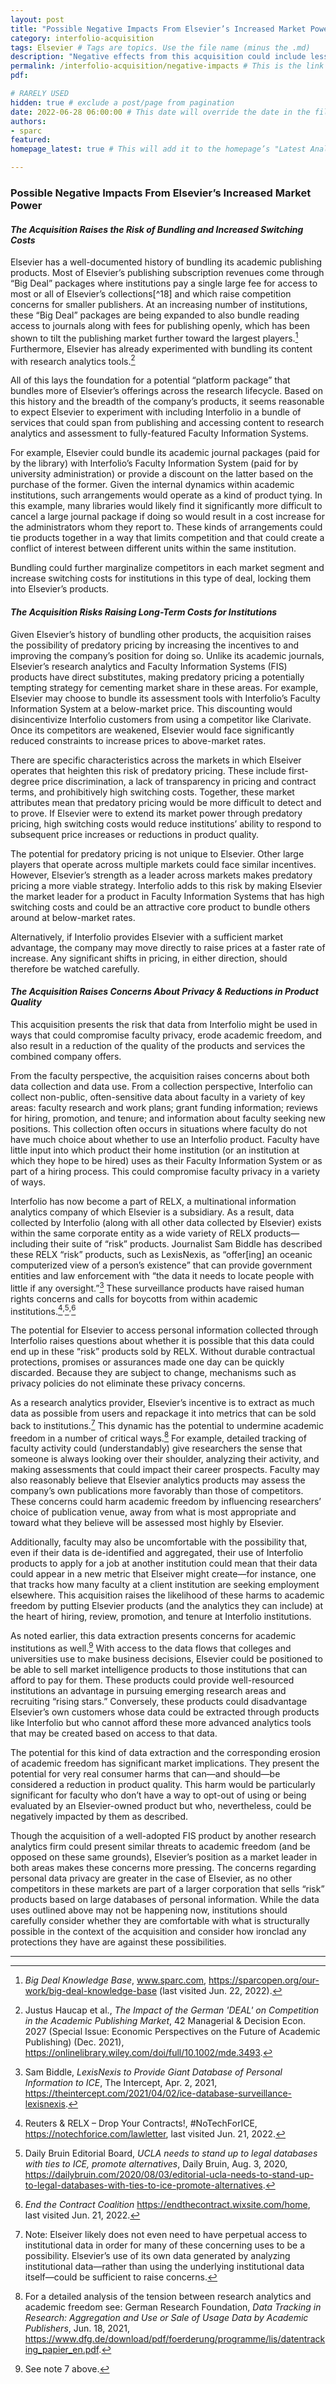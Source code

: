 ```yaml
---
layout: post 
title: "Possible Negative Impacts From Elsevier’s Increased Market Power" 
category: interfolio-acquisition
tags: Elsevier # Tags are topics. Use the file name (minus the .md)
description: "Negative effects from this acquisition could include less consumer choice, higher prices, and decreased product quality across the markets in which Interfolio and Elsevier operate. "
permalink: /interfolio-acquisition/negative-impacts # This is the link it'll show up at.
pdf: 

# RARELY USED
hidden: true # exclude a post/page from pagination
date: 2022-06-28 06:00:00 # This date will override the date in the file name. Mainly we use it to handle ordering in reports / threads. The date can be the day the report was published, and the time can be used to sort posts.
authors: 
- sparc
featured: 
homepage_latest: true # This will add it to the homepage’s "Latest Analysis" section 

---
```


### Possible Negative Impacts From Elsevier’s Increased Market Power


#### _The Acquisition Raises the Risk of Bundling and Increased Switching Costs_

Elsevier has a well-documented history of bundling its academic publishing products. Most of Elsevier’s publishing subscription revenues come through “Big Deal” packages where institutions pay a single large fee for access to most or all of Elsevier’s collections[^18] and which raise competition concerns for smaller publishers. At an increasing number of institutions, these “Big Deal” packages are being expanded to also bundle reading access to journals along with fees for publishing openly, which has been shown to tilt the publishing market further toward the largest players.[^19] Furthermore, Elsevier has already experimented with bundling its content with research analytics tools.[^20] 

All of this lays the foundation for a potential “platform package” that bundles more of Elsevier’s offerings across the research lifecycle. Based on this history and the breadth of the company’s products, it seems reasonable to expect Elsevier to experiment with including Interfolio in a bundle of services that could span from publishing and accessing content to research analytics and assessment to fully-featured Faculty Information Systems. 

For example, Elsevier could bundle its academic journal packages (paid for by the library) with Interfolio’s Faculty Information System (paid for by university administration) or provide a discount on the latter based on the purchase of the former. Given the internal dynamics within academic institutions, such arrangements would operate as a kind of product tying. In this example, many libraries would likely find it significantly more difficult to cancel a large journal package if doing so would result in a cost increase for the administrators whom they report to. These kinds of arrangements could tie products together in a way that limits competition and that could create a conflict of interest between different units within the same institution.

Bundling could further marginalize competitors in each market segment and increase switching costs for institutions in this type of deal, locking them into Elsevier’s products.


#### _The Acquisition Risks Raising Long-Term Costs for Institutions_

Given Elsevier’s history of bundling other products, the acquisition raises the possibility of predatory pricing by increasing the incentives to and improving the company’s position for doing so. Unlike its academic journals, Elsevier’s research analytics and Faculty Information Systems (FIS) products have direct substitutes, making predatory pricing a potentially tempting strategy for cementing market share in these areas. For example, Elsevier may choose to bundle its assessment tools with Interfolio’s Faculty Information System at a below-market price. This discounting would disincentivize Interfolio customers from using a competitor like Clarivate. Once its competitors are weakened, Elsevier would face significantly reduced constraints to increase prices to above-market rates.

There are specific characteristics across the markets in which Elseiver operates that heighten this risk of predatory pricing. These include first-degree price discrimination, a lack of transparency in pricing and contract terms, and prohibitively high switching costs. Together, these market attributes mean that predatory pricing would be more difficult to detect and to prove. If Elsevier were to extend its market power through predatory pricing, high switching costs would reduce institutions’ ability to respond to subsequent price increases or reductions in product quality.

The potential for predatory pricing is not unique to Elsevier. Other large players that operate across multiple markets could face similar incentives. However, Elsevier’s strength as a leader across markets makes predatory pricing a more viable strategy. Interfolio adds to this risk by making Elsevier the market leader for a product in Faculty Information Systems that has high switching costs and could be an attractive core product to bundle others around at below-market rates.

Alternatively, if Interfolio provides Elsevier with a sufficient market advantage, the company may move directly to raise prices at a faster rate of increase. Any significant shifts in pricing, in either direction, should therefore be watched carefully.


#### _The Acquisition Raises Concerns About Privacy & Reductions in Product Quality_

This acquisition presents the risk that data from Interfolio might be used in ways that could compromise faculty privacy, erode academic freedom, and also result in a reduction of the quality of the products and services the combined company offers.

From the faculty perspective, the acquisition raises concerns about both data collection and data use. From a collection perspective, Interfolio can collect non-public, often-sensitive data about faculty in a variety of key areas: faculty research and work plans; grant funding information; reviews for hiring, promotion, and tenure; and information about faculty seeking new positions. This collection often occurs in situations where faculty do not have much choice about whether to use an Interfolio product. Faculty have little input into which product their home institution (or an institution at which they hope to be hired) uses as their Faculty Information System or as part of a hiring process. This could compromise faculty privacy in a variety of ways.

Interfolio has now become a part of RELX, a multinational information analytics company of which Elsevier is a subsidiary. As a result, data collected by Interfolio (along with all other data collected by Elsevier) exists within the same corporate entity as a wide variety of RELX products—including their suite of “risk” products. Journalist Sam Biddle has described these RELX “risk” products, such as LexisNexis, as “offer[ing] an oceanic computerized view of a person’s existence” that can provide government entities and law enforcement with “the data it needs to locate people with little if any oversight.”[^22] These surveillance products have raised human rights concerns and calls for boycotts from within academic institutions.[^23]<sup>,</sup>[^24]<sup>,</sup>[^25] 

The potential for Elsevier to access personal information collected through Interfolio raises questions about whether it is possible that this data could end up in these “risk” products sold by RELX. Without durable contractual protections, promises or assurances made one day can be quickly discarded. Because they are subject to change, mechanisms such as privacy policies do not eliminate these privacy concerns. 

As a research analytics provider, Elsevier’s incentive is to extract as much data as possible from users and repackage it into metrics that can be sold back to institutions.[^26] This dynamic has the potential to undermine academic freedom in a number of critical ways.[^27] For example, detailed tracking of faculty activity could (understandably) give researchers the sense that someone is always looking over their shoulder, analyzing their activity, and making assessments that could impact their career prospects. Faculty may also reasonably believe that Elsevier analytics products may assess the company’s own publications more favorably than those of competitors. These concerns could harm academic freedom by influencing researchers’ choice of publication venue, away from what is most appropriate and toward what they believe will be assessed most highly by Elsevier. 

Additionally, faculty may also be uncomfortable with the possibility that, even if their data is de-identified and aggregated, their use of Interfolio products to apply for a job at another institution could mean that their data could appear in a new metric that Elseiver might create—for instance, one that tracks how many faculty at a client institution are seeking employment elsewhere. This acquisition raises the likelihood of these harms to academic freedom by putting Elsevier products (and the analytics they can include) at the heart of hiring, review, promotion, and tenure at Interfolio institutions.

As noted earlier, this data extraction presents concerns for academic institutions as well.[^28] With access to the data flows that colleges and universities use to make business decisions, Elsevier could be positioned to be able to sell market intelligence products to those institutions that can afford to pay for them. These products could provide well-resourced institutions an advantage in pursuing emerging research areas and recruiting “rising stars.” Conversely, these products could disadvantage Elsevier’s own customers whose data could be extracted through products like Interfolio but who cannot afford these more advanced analytics tools that may be created based on access to that data.

The potential for this kind of data extraction and the corresponding erosion of academic freedom has significant market implications. They present the potential for very real consumer harms that can—and should—be considered a reduction in product quality. This harm would be particularly significant for faculty who don’t have a way to opt-out of using or being evaluated by an Elsevier-owned product but who, nevertheless, could be negatively impacted by them as described.

Though the acquisition of a well-adopted FIS product by another research analytics firm could present similar threats to academic freedom (and be opposed on these same grounds), Elsevier’s position as a market leader in both areas makes these concerns more pressing. The concerns regarding personal data privacy are greater in the case of Elsevier, as no other competitors in these markets are part of a larger corporation that sells “risk” products based on large databases of personal information. While the  data uses outlined above may not be happening now, institutions should carefully consider whether they are comfortable with what is structurally possible in the context of the acquisition and consider how ironclad any protections they have are against these possibilities. 

---
[^19]: _Big Deal Knowledge Base_, www.sparc.com, https://sparcopen.org/our-work/big-deal-knowledge-base (last visited Jun. 22, 2022).

[^20]: Justus Haucap et al., _The Impact of the German 'DEAL' on Competition in the Academic Publishing Market_, 42 Managerial & Decision Econ. 2027 (Special Issue: Economic Perspectives on the Future of Academic Publishing) (Dec. 2021), https://onlinelibrary.wiley.com/doi/full/10.1002/mde.3493.

[^21]: Claudio Aspesi & SPARC, _The Dutch Consortia/Elsevier Contract: The Real Risks_, www.sparc.com (May 28, 2020), https://infrastructure.sparcopen.org/dutch-consortia-elsevier-contract. 

[^22]: Sam Biddle, _LexisNexis to Provide Giant Database of Personal Information to ICE_, The Intercept, Apr. 2, 2021, https://theintercept.com/2021/04/02/ice-database-surveillance-lexisnexis.

[^23]: Reuters & RELX – Drop Your Contracts!, #NoTechForICE, https://notechforice.com/lawletter, last visited Jun. 21, 2022.

[^24]: Daily Bruin Editorial Board, _UCLA needs to stand up to legal databases with ties to ICE, promote alternatives_, Daily Bruin, Aug. 3, 2020, https://dailybruin.com/2020/08/03/editorial-ucla-needs-to-stand-up-to-legal-databases-with-ties-to-ice-promote-alternatives.

[^25]: _End the Contract Coalition_ https://endthecontract.wixsite.com/home, last visited Jun. 21, 2022. 

[^26]: Note: Elseiver likely does not even need to have perpetual access to institutional data in order for many of these concerning uses to be a possibility. Elsevier’s use of its own data generated by analyzing institutional data—rather than using the underlying institutional data itself—could be sufficient to raise concerns.

[^27]: For a detailed analysis of the tension between research analytics and academic freedom see: German Research Foundation, _Data Tracking in Research: Aggregation and Use or_
    _Sale of Usage Data by Academic Publishers_, Jun. 18, 2021, https://www.dfg.de/download/pdf/foerderung/programme/lis/datentracking_papier_en.pdf.

[^28]: See note 7 above.
